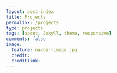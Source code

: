 ```yaml
---
layout: post-index
title: Projects
permalink: /projects
type: projects
tags: [about, Jekyll, theme, responsive]
comments: false
image:
  feature: navbar-image.jpg
  credit:
  creditlink:
---
```

